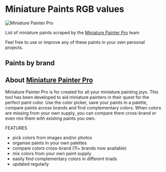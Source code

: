 # Miniature Paints RGB values

![Miniature Painter Pro](/logos/logo_rng.png?raw=true)

List of miniature paints scraped by the [Miniature Painter Pro](https://miniaturepainterpro.app/) team

Feel free to use or improve any of these paints in your own personal projects.

## Paints by brand

<!--- START -->
<!--- END -->

## About [Miniature Painter Pro](https://miniaturepainterpro.app/)
Miniature Painter Pro is for created for all your miniature painting joys. This tool has been developed to aid miniature painters in their quest for the perfect paint color. Use the color picker, save your paints in a palette, compare paints across brands and find complementary colors. When colors are missing from your own supply, you can compare them cross-brand or even mix them with existing paints you own.

FEATURES
- pick colors from images and/or photos
- organise paints in your own palettes
- compare colors cross-brand (11+ brands now available)
- mix colors from your own paint supply
- easily find complementary colors in different triads
- updated regularly


